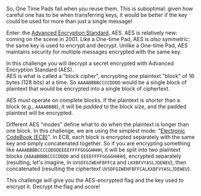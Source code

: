 So, One Time Pads fail when you reuse them.
This is suboptimal: given how careful one has to be when transferring keys, it would be better if the key could be used for more than just a single message!

Enter: the [Advanced Encryption Standard](https://en.wikipedia.org/wiki/Advanced_Encryption_Standard), AES.
AES is relatively new: coming on the scene in 2001.
Like a One-time Pad, AES is _also_ symmetric: the same key is used to encrypt and decrypt.
Unlike a One-time Pad, AES maintains security for multiple messages encrypted with the same key.

In this challenge you will decrypt a secret encrypted with Advanced Encryption Standard (AES).  
AES is what is called a "block cipher", encrypting one plaintext "block" of 16 bytes (128 bits) at a time.
So `AAAABBBBCCCCDDDD` would be a single block of plaintext that would be encrypted into a single block of ciphertext.

AES _must_ operate on complete blocks.
If the plaintext is _shorter_ than a block (e.g., `AAAABBBB`), it will be _padded_ to the block size, and the padded plaintext will be encrypted.

Different AES "modes" define what to do when the plaintext is longer than one block.
In this challenge, we are using the simplest mode: "[Electronic CodeBook (ECB)](https://en.wikipedia.org/wiki/Block_cipher_mode_of_operation#Electronic_codebook_(ECB))".
In ECB, each block is encrypted separately with the same key and simply concatenated together.
So if you are encrypting something like `AAAABBBBCCCCDDDDEEEEFFFFGGGGHHHH`, it will be split into two plaintext blocks (`AAAABBBBCCCCDDDD` and `EEEEFFFFGGGGHHHH`), encrypted separately (resulting, let's imagine, in `UVSDFGIWEHFBFFCA` and `LKXBFVYASLJDEWEU`), then concatenated (resulting the ciphertext `UVSDFGIWEHFBFFCALKXBFVYASLJDEWEU`).

This challenge will give you the AES-encrypted flag and the key used to encrypt it.
Decrypt the flag and score!
